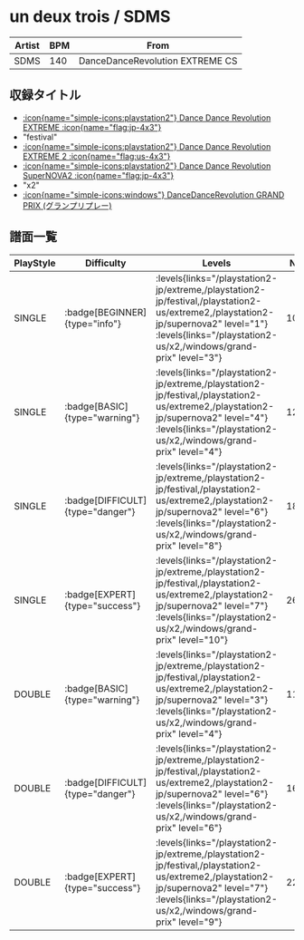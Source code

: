 # un deux trois / SDMS

|Artist|BPM|From|
|------|---|----|
|SDMS|140|DanceDanceRevolution EXTREME CS|

## 収録タイトル

- [:icon{name="simple-icons:playstation2"} Dance Dance Revolution EXTREME :icon{name="flag:jp-4x3"}](/playstation2-jp/extreme)
- "festival"
- [:icon{name="simple-icons:playstation2"} Dance Dance Revolution EXTREME 2 :icon{name="flag:us-4x3"}](/playstation2-us/extreme2)
- [:icon{name="simple-icons:playstation2"} Dance Dance Revolution SuperNOVA2 :icon{name="flag:jp-4x3"}](/playstation2-jp/supernova2)
- "x2"
- [:icon{name="simple-icons:windows"} DanceDanceRevolution GRAND PRIX (グランプリプレー)](/windows/grand-prix)

## 譜面一覧

|PlayStyle|Difficulty|Levels|Notes|Movie|
|---------|----------|------|-----|-----|
|SINGLE| :badge[BEGINNER]{type="info"}| :levels{links="/playstation2-jp/extreme,/playstation2-jp/festival,/playstation2-us/extreme2,/playstation2-jp/supernova2" level="1"} :levels{links="/playstation2-us/x2,/windows/grand-prix" level="3"}|102/0||
|SINGLE| :badge[BASIC]{type="warning"}| :levels{links="/playstation2-jp/extreme,/playstation2-jp/festival,/playstation2-us/extreme2,/playstation2-jp/supernova2" level="4"} :levels{links="/playstation2-us/x2,/windows/grand-prix" level="4"}|121/25||
|SINGLE| :badge[DIFFICULT]{type="danger"}| :levels{links="/playstation2-jp/extreme,/playstation2-jp/festival,/playstation2-us/extreme2,/playstation2-jp/supernova2" level="6"} :levels{links="/playstation2-us/x2,/windows/grand-prix" level="8"}|187/34||
|SINGLE| :badge[EXPERT]{type="success"}| :levels{links="/playstation2-jp/extreme,/playstation2-jp/festival,/playstation2-us/extreme2,/playstation2-jp/supernova2" level="7"} :levels{links="/playstation2-us/x2,/windows/grand-prix" level="10"}|267/11||
|DOUBLE| :badge[BASIC]{type="warning"}| :levels{links="/playstation2-jp/extreme,/playstation2-jp/festival,/playstation2-us/extreme2,/playstation2-jp/supernova2" level="3"} :levels{links="/playstation2-us/x2,/windows/grand-prix" level="4"}|113/4||
|DOUBLE| :badge[DIFFICULT]{type="danger"}| :levels{links="/playstation2-jp/extreme,/playstation2-jp/festival,/playstation2-us/extreme2,/playstation2-jp/supernova2" level="6"} :levels{links="/playstation2-us/x2,/windows/grand-prix" level="6"}|160/13||
|DOUBLE| :badge[EXPERT]{type="success"}| :levels{links="/playstation2-jp/extreme,/playstation2-jp/festival,/playstation2-us/extreme2,/playstation2-jp/supernova2" level="7"} :levels{links="/playstation2-us/x2,/windows/grand-prix" level="9"}|225/13||
